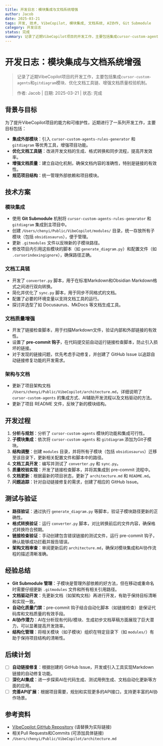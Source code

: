 ```yaml
---
title: 开发日志：模块集成与文档系统增强
author: Jacob
date: 2025-03-21
tags: 开发, 技术, VibeCopilot, 模块集成, 文档系统, AI协作, Git Submodule
category: 开发日志
status: 完成
summary: 记录了近期VibeCopilot项目的开发工作，主要包括集成cursor-custom-agents和gitdiagram模块、优化文档工具链、增强文档质量校验机制。
---
```


# 开发日志：模块集成与文档系统增强

> 记录了近期VibeCopilot项目的开发工作，主要包括集成`cursor-custom-agents`和`gitdiagram`模块、优化文档工具链、增强文档质量校验机制。
>
> 作者: Jacob | 日期: 2025-03-21 | 状态: 完成

## 背景与目标

为了提升VibeCopilot项目的能力和可维护性，近期进行了一系列开发工作，主要目标包括：

- **集成外部模块**：引入 `cursor-custom-agents-rules-generator` 和 `gitdiagram` 等优秀工具，增强项目功能。
- **优化文档工具链**：改进开发文档的生成、格式转换和同步流程，提高开发效率。
- **增强文档质量**：建立自动化机制，确保文档内容的准确性，特别是链接的有效性。
- **规范项目结构**：统一管理外部依赖和项目模块。

## 技术方案

### 模块集成

- 使用 **Git Submodule** 机制将 `cursor-custom-agents-rules-generator` 和 `gitdiagram` 集成到主项目中。
- 创建 `/Users/chenyi/Public/VibeCopilot/modules/` 目录，统一存放所有子模块（包括 `obsidiosaurus`），便于管理。
- 更新 `.gitmodules` 文件以反映新的子模块路径。
- 修改项目内引用这些模块的脚本（如 `generate_diagram.py`）和配置文件（如 `.cursorindexingignore`），确保路径正确。

### 文档工具链

- 开发了 `converter.py` 脚本，用于在标准Markdown和Obsidian Markdown格式之间进行双向转换。
- 简化并优化了 `sync.py` 脚本，用于同步不同格式的文档。
- 配置了必要的环境变量以支持文档工具的运行。
- 探讨并选型了如 Docusaurus、MkDocs 等文档生成工具。

### 文档质量增强

- 开发了链接检查脚本，用于扫描Markdown文件，验证内部和外部链接的有效性。
- 设置了 **pre-commit 钩子**，在代码提交前自动运行链接检查脚本，防止引入损坏的链接。
- 对于发现的链接问题，优先考虑手动修复，并创建了 GitHub Issue 以追踪自动链接修复功能的开发需求。

### 架构与文档

- 更新了项目架构文档 `/Users/chenyi/Public/VibeCopilot/architecture.md`，详细说明了 `cursor-custom-agents` 的集成方式、AI辅助开发流程以及文档驱动的方法。
- 更新了项目 README 文件，反映了新的模块结构。

## 开发过程

1. **分析与规划**：分析了 `cursor-custom-agents` 模块的功能和集成可行性。
2. **子模块集成**：依次将 `cursor-custom-agents` 和 `gitdiagram` 添加为Git子模块。
3. **结构调整**：创建 `modules` 目录，并将所有子模块（包括 `obsidiosaurus`）迁移至该目录下，更新相关配置文件和脚本中的路径。
4. **文档工具开发**：编写并测试了 `converter.py` 和 `sync.py`。
5. **质量校验实现**：开发了链接检查脚本，并将其集成到 pre-commit 流程中。
6. **文档更新**：根据最新的项目状态，更新了 `architecture.md` 和 `README.md`。
7. **问题追踪**：针对自动链接修复的需求，创建了相应的 GitHub Issue。

## 测试与验证

- **路径验证**：通过执行 `generate_diagram.py` 等脚本，验证子模块路径更新的正确性。
- **格式转换验证**：运行 `converter.py` 脚本，对比转换前后的文件内容，确保格式转换符合预期。
- **链接检查验证**：手动创建包含错误链接的测试文件，运行 pre-commit 钩子，确认能够成功拦截并报告错误。
- **架构文档审查**：审阅更新后的 `architecture.md`，确保对模块集成和AI协作流程的描述清晰准确。

## 经验总结

- **Git Submodule 管理**：子模块是管理外部依赖的好方法，但在移动或重命名时需要仔细更新 `.gitmodules` 文件和所有相关引用路径。
- **文档驱动开发**：先更新文档（如架构文档）再进行开发，有助于保持目标清晰和实现一致。
- **自动化质量门禁**：pre-commit 钩子结合自动化脚本（如链接检查）是保证代码库和文档质量的有效手段。
- **AI协作潜力**：AI在分析现有代码/模块、生成初步文档草稿方面展现了巨大潜力，可以显著提高开发效率。
- **结构化管理**：将相关模块（如子模块）组织在特定目录下（如 `modules/`）有助于保持项目结构的清晰性。

## 后续计划

- [ ] **自动链接修复**：根据创建的 GitHub Issue，开发或引入工具实现Markdown链接的自动修复功能。
- [ ] **深化AI集成**：进一步探索AI在代码生成、测试用例生成、文档自动化更新等方面的应用。
- [ ] **完善API扩展**：根据项目需要，规划和实现更多的API接口，支持更丰富的AI协作场景。

## 参考资料

- [VibeCopilot GitHub Repository](https://github.com/your-username/VibeCopilot) (请替换为实际链接)
- 相关Pull Requests和Commits (可添加具体链接)
- `/Users/chenyi/Public/VibeCopilot/architecture.md`
